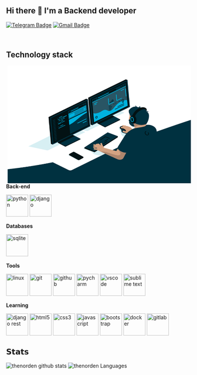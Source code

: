 ## Hi there 👋 I'm a Backend developer
<a href="https://t.me/NordenP" title="Contact on Telegram" rel="nofollow"><img src="https://camo.githubusercontent.com/ec0e422d080e95122131de03b302b1b1e03177eb94f0ff87fb578f0238f5c45c/68747470733a2f2f696d672e736869656c64732e696f2f62616467652f2d40646166746465792d3030383843433f7374796c653d666c6174266c6f676f3d54656c656772616d266c6f676f436f6c6f723d7768697465" alt="Telegram Badge" data-canonical-src="https://img.shields.io/badge/-@daftdey-0088CC?style=flat&amp;logo=Telegram&amp;logoColor=white" style="max-width: 100%;"></a>
[![Gmail Badge](https://img.shields.io/badge/-thenordendev@gmail.com-c14438?style=flat&logo=Gmail&logoColor=white)](mailto:thenordendev@gmail.com "Connect via Email")

</br>

## Technology stack

<img align="right" alt="GIF" src="https://github.com/DJWOMS/DJWOMS/blob/main/code.gif?raw=true" width="500" height="320" />

**Back-end**

<p align="left">
      <img src="https://www.vectorlogo.zone/logos/python/python-icon.svg" title="python" width="60" height="60"/> 
      <img src="https://www.vectorlogo.zone/logos/djangoproject/djangoproject-icon.svg" title="django" width="60" height="60"/>
</p>

**Databases**

<p align="left">
      <img src="https://www.vectorlogo.zone/logos/sqlite/sqlite-icon.svg" title="sqlite" width="60" height="60"/> 
</p>

**Tools**

<p align="left">
      <img src="https://www.vectorlogo.zone/logos/linux/linux-icon.svg" title="linux" width="60" height="60"/>
      <img src="https://www.vectorlogo.zone/logos/git-scm/git-scm-icon.svg" title="git" width="60" height="60"/>
      <img src="https://www.vectorlogo.zone/logos/github/github-icon.svg" title="github" width="60" height="60"/>
      <img src="https://raw.githubusercontent.com/get-icon/geticon/master/icons/pycharm.svg" title="pycharm" width="60" height="60"/>
      <img src="https://raw.githubusercontent.com/get-icon/geticon/master/icons/visual-studio-code.svg" title="vscode" width="60" height="60"/> 
      <img src="https://raw.githubusercontent.com/get-icon/geticon/master/icons/sublime-text-blackbg.svg" title="sublime text" width="60" height="60"/> 
</p>

**Learning**

<p align="left">
      <img src="https://s3.amazonaws.com/media-p.slid.es/uploads/708405/images/4005243/django_rest_500x500.png" title="django rest" width="60" height="60"/>
      <img src="https://www.vectorlogo.zone/logos/w3_html5/w3_html5-icon.svg" title="html5" width="60" height="60"/>
      <img src="https://www.vectorlogo.zone/logos/w3_css/w3_css-icon.svg" title="css3" width="60" height="60"/>
      <img src="https://raw.githubusercontent.com/detain/svg-logos/master/svg/javascript.svg" title="javascript" width="60" height="60"/>
      <img src="https://www.vectorlogo.zone/logos/getbootstrap/getbootstrap-icon.svg" title="bootstrap" width="60" height="60"/> 
      <img src="https://www.vectorlogo.zone/logos/docker/docker-icon.svg" title="docker" width="60" height="60"/> 
      <img src="https://www.vectorlogo.zone/logos/gitlab/gitlab-icon.svg" title="gitlab" width="60" height="60"/> 
</p>

## 𝗦𝘁𝗮𝘁𝘀

![thenorden github stats](https://github-readme-stats.vercel.app/api?username=thenorden&show_icons=true&theme=dracula&include_all_commits=true&count_private=true)
![thenorden Languages](https://github-readme-stats.vercel.app/api/top-langs/?username=thenorden&layout=compact&count_private=true&theme=gruvbox)
